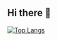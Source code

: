 ## Hi there 👋

[![Top Langs](https://github-readme-stats.vercel.app/api/top-langs/?username=alvinjhson)](https://github.com/alvinjhson/github-readme-stats)
